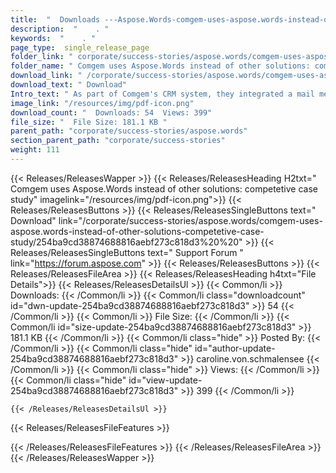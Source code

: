 ```yaml
---
title:  "  Downloads ---Aspose.Words-comgem-uses-aspose.words-instead-of-other-solutions-competetive-case-study . " 
description:  "    . " 
keywords:  "    . " 
page_type:  single_release_page
folder_link: " corporate/success-stories/aspose.words/comgem-uses-aspose.words-instead-of-other-solutions-competetive-case-study/"
folder_name: " Comgem uses Aspose.Words instead of other solutions: competetive case study"
download_link: " /corporate/success-stories/aspose.words/comgem-uses-aspose.words-instead-of-other-solutions-competetive-case-study/254ba9cd38874688816aebf273c818d3"
download_text: " Download"
Intro_text: " As part of Comgem's CRM system, they integrated a mail merge facility that allow..."
image_link: "/resources/img/pdf-icon.png"
download_count: "  Downloads: 54  Views: 399"
file_size: "  File Size: 181.1 KB "
parent_path: "corporate/success-stories/aspose.words"
section_parent_path: "corporate/success-stories"
weight: 111
---
```


{{< Releases/ReleasesWapper >}}
  {{< Releases/ReleasesHeading H2txt=" Comgem uses Aspose.Words instead of other solutions: competetive case study" imagelink="/resources/img/pdf-icon.png">}}
  {{< Releases/ReleasesButtons >}}
    {{< Releases/ReleasesSingleButtons text=" Download" link="/corporate/success-stories/aspose.words/comgem-uses-aspose.words-instead-of-other-solutions-competetive-case-study/254ba9cd38874688816aebf273c818d3%20%20" >}}
    {{< Releases/ReleasesSingleButtons text=" Support Forum " link="https://forum.aspose.com" >}}
  {{< Releases/ReleasesButtons >}}
  {{< Releases/ReleasesFileArea >}}
    {{< Releases/ReleasesHeading h4txt="File Details">}}
    {{< Releases/ReleasesDetailsUl >}}
            {{< Common/li  >}} Downloads: {{< /Common/li >}} 
      {{< Common/li class="downloadcount" id="dwn-update-254ba9cd38874688816aebf273c818d3" >}} 54 {{< /Common/li >}} 
      {{< Common/li  >}} File Size: {{< /Common/li >}} 
      {{< Common/li id="size-update-254ba9cd38874688816aebf273c818d3" >}} 181.1 KB {{< /Common/li >}} 
      {{< Common/li  class="hide" >}} Posted By: {{< /Common/li >}} 
      {{< Common/li class="hide" id="author-update-254ba9cd38874688816aebf273c818d3" >}} caroline.von.schmalensee {{< /Common/li >}} 
      {{< Common/li class="hide"  >}} Views: {{< /Common/li >}} 
      {{< Common/li class="hide" id="view-update-254ba9cd38874688816aebf273c818d3" >}} 399 {{< /Common/li >}} 

    {{< /Releases/ReleasesDetailsUl >}}

  {{< Releases/ReleasesFileFeatures >}}
      
  {{< /Releases/ReleasesFileFeatures >}}
 {{< /Releases/ReleasesFileArea >}}
{{< /Releases/ReleasesWapper >}}


